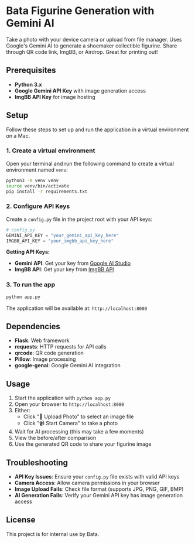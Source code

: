 # Bata Figurine Generation with Gemini AI

Take a photo with your device camera or upload from file manager. Uses Google's Gemini AI to generate a shoemaker collectible figurine. Share through QR code link, ImgBB, or Airdrop. Great for printing out!

## Prerequisites

- **Python 3.x**
- **Google Gemini API Key** with image generation access
- **ImgBB API Key** for image hosting

## Setup

Follow these steps to set up and run the application in a virtual environment on a Mac.

### 1. Create a virtual environment

Open your terminal and run the following command to create a virtual environment named `venv`:

```bash
python3 -m venv venv
source venv/bin/activate
pip install -r requirements.txt
```

### 2. Configure API Keys

Create a `config.py` file in the project root with your API keys:

```python
# config.py
GEMINI_API_KEY = "your_gemini_api_key_here"
IMGBB_API_KEY = "your_imgbb_api_key_here"
```

**Getting API Keys:**
- **Gemini API**: Get your key from [Google AI Studio](https://aistudio.google.com/app/apikey)
- **ImgBB API**: Get your key from [ImgBB API](https://api.imgbb.com/)

### 3. To run the app

```bash
python app.py
```

The application will be available at: `http://localhost:8080`

## Dependencies

- **Flask**: Web framework
- **requests**: HTTP requests for API calls
- **qrcode**: QR code generation
- **Pillow**: Image processing
- **google-genai**: Google Gemini AI integration

## Usage

1. Start the application with `python app.py`
2. Open your browser to `http://localhost:8080`
3. Either:
   - Click "📁 Upload Photo" to select an image file
   - Click "📹 Start Camera" to take a photo
4. Wait for AI processing (this may take a few moments)
5. View the before/after comparison
6. Use the generated QR code to share your figurine image

## Troubleshooting

- **API Key Issues**: Ensure your `config.py` file exists with valid API keys
- **Camera Access**: Allow camera permissions in your browser
- **Image Upload Fails**: Check file format (supports JPG, PNG, GIF, BMP)
- **AI Generation Fails**: Verify your Gemini API key has image generation access

## License

This project is for internal use by Bata.